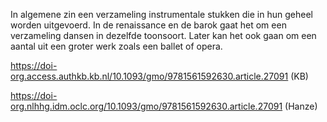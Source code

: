 In algemene zin een verzameling instrumentale stukken die in hun geheel worden uitgevoerd.
In de renaissance en de barok gaat het om een verzameling dansen in dezelfde toonsoort.
Later kan het ook gaan om een aantal uit een groter werk zoals een ballet of opera.

https://doi-org.access.authkb.kb.nl/10.1093/gmo/9781561592630.article.27091 (KB)

https://doi-org.nlhhg.idm.oclc.org/10.1093/gmo/9781561592630.article.27091 (Hanze)